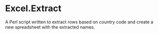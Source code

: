 Excel.Extract
=============

A Perl script written to extract rows based on country code and create a new spreadsheet with the extracted names.
